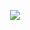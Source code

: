 <p align="center">
  <img src="http://www.animatedgif.net/underconstruction/anim0205-1_e0.gif">
</p>
